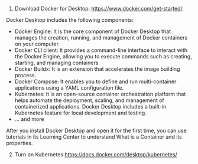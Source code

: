 1. Download Docker for Desktop: https://www.docker.com/get-started/.

Docker Desktop includes the following components:
- Docker Engine: It is the core component of Docker Desktop that manages the creation, running, and management of Docker containers on your computer.
- Docker CLI client: It provides a command-line interface to interact with the Docker Engine, allowing you to execute commands such as creating, starting, and managing containers.
- Docker Buildx: It is an extension that accelerates the image building process.
- Docker Compose: It enables you to define and run multi-container applications using a YAML configuration file.
- Kubernetes: It is an open-source container orchestration platform that helps automate the deployment, scaling, and management of containerized applications. Docker Desktop includes a built-in Kubernetes feature for local development and testing.
- ... and more

After you install Docker Desktop and open it for the first time, you can use tutorials in its Learning Center to understand What is a Container and its properties.


2. Turn on Kubernetes
https://docs.docker.com/desktop/kubernetes/
